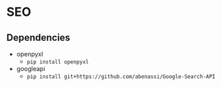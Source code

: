 # SEO

## Dependencies 
* openpyxl
    * `pip install openpyxl`
* googleapi
    * `pip install git+https://github.com/abenassi/Google-Search-API`